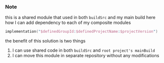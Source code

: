 ### Note
this is a shared module that used in both `buildSrc` and my main build
here how I can add dependency to each of my composite modules
```kts
implementation("$definedGroupId:$definedProjectName:$projectVersion")
```
the benefit of this solution is two things
1. I can use shared code in both `buildSrc` and `root project's mainBuild`
2. I can move this module in separate repository without any modifications 